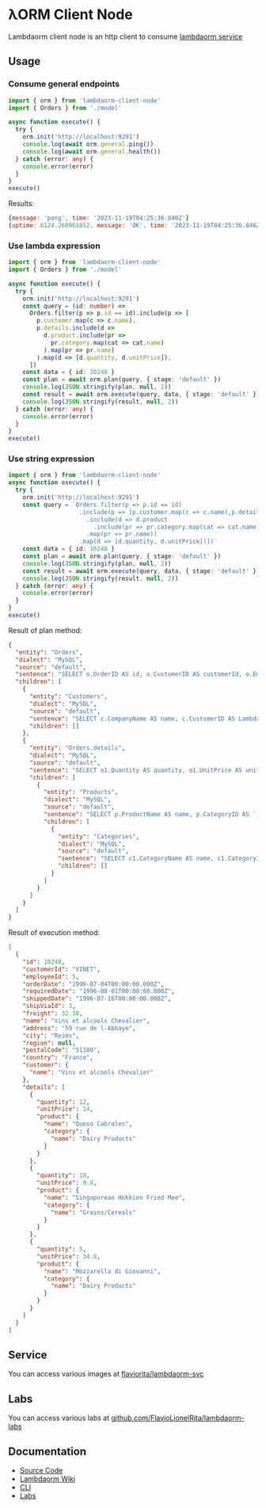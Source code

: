 # λORM Client Node

Lambdaorm client node is an http client to consume [lambdaorm service](https://github.com/FlavioLionelRita/lambdaorm-svc)

## Usage

### Consume general endpoints

```typescript
import { orm } from 'lambdaorm-client-node'
import { Orders } from './model'

async function execute() {
  try {
    orm.init('http://localhost:9291')
    console.log(await orm.general.ping())
    console.log(await orm.general.health())
  } catch (error: any) {
    console.error(error)
  }
}
execute()
```

Results:

```javascript
{message: 'pong', time: '2023-11-19T04:25:36.840Z'}
{uptime: 6124.260961852, message: 'OK', time: '2023-11-19T04:25:36.846Z'}
```

### Use lambda expression

```typescript
import { orm } from 'lambdaorm-client-node'
import { Orders } from './model'

async function execute() {
  try {
    orm.init('http://localhost:9291')
    const query = (id: number) =>
      Orders.filter(p => p.id == id).include(p => [
        p.customer.map(c => c.name),
        p.details.include(d =>
          d.product.include(pr =>
            pr.category.map(cat => cat.name)
          ).map(pr => pr.name)
        ).map(d => [d.quantity, d.unitPrice]),
      ])
    const data = { id: 10248 }
    const plan = await orm.plan(query, { stage: 'default' })
    console.log(JSON.stringify(plan, null, 2))
    const result = await orm.execute(query, data, { stage: 'default' })
    console.log(JSON.stringify(result, null, 2))
  } catch (error: any) {
    console.error(error)
  }
}
execute()
```

### Use string expression

```typescript
import { orm } from 'lambdaorm-client-node'
async function execute() {
  try {
    orm.init('http://localhost:9291')
    const query = `Orders.filter(p => p.id == id)
                    .include(p => [p.customer.map(c => c.name),p.details
                      .include(d => d.product
                        .include(pr => pr.category.map(cat => cat.name))
                      .map(pr => pr.name))
                    .map(d => [d.quantity, d.unitPrice])])`
    const data = { id: 10248 }
    const plan = await orm.plan(query, { stage: 'default' })
    console.log(JSON.stringify(plan, null, 2))
    const result = await orm.execute(query, data, { stage: 'default' })
    console.log(JSON.stringify(result, null, 2))
  } catch (error: any) {
    console.error(error)
  }
}
execute()
```

Result of plan method:

```json
{
  "entity": "Orders",
  "dialect": "MySQL",
  "source": "default",
  "sentence": "SELECT o.OrderID AS id, o.CustomerID AS customerId, o.EmployeeID AS employeeId, o.OrderDate AS orderDate, o.RequiredDate AS requiredDate, o.ShippedDate AS shippedDate, o.ShipVia AS shipViaId, o.Freight AS freight, o.ShipName AS name, o.ShipAddress AS address, o.ShipCity AS city, o.ShipRegion AS region, o.ShipPostalCode AS postalCode, o.ShipCountry AS country, o.CustomerID AS `__customerId`, o.OrderID AS `__id` FROM Orders o  WHERE o.OrderID = ? ",
  "children": [
    {
      "entity": "Customers",
      "dialect": "MySQL",
      "source": "default",
      "sentence": "SELECT c.CompanyName AS name, c.CustomerID AS LambdaOrmParentId FROM Customers c  WHERE  c.CustomerID IN (?) ",
      "children": []
    },
    {
      "entity": "Orders.details",
      "dialect": "MySQL",
      "source": "default",
      "sentence": "SELECT o1.Quantity AS quantity, o1.UnitPrice AS unitPrice, o1.ProductID AS `__productId`, o1.OrderID AS LambdaOrmParentId FROM `Order Details` o1  WHERE  o1.OrderID IN (?) ",
      "children": [
        {
          "entity": "Products",
          "dialect": "MySQL",
          "source": "default",
          "sentence": "SELECT p.ProductName AS name, p.CategoryID AS `__categoryId`, p.ProductID AS LambdaOrmParentId FROM Products p  WHERE  p.ProductID IN (?) ",
          "children": [
            {
              "entity": "Categories",
              "dialect": "MySQL",
              "source": "default",
              "sentence": "SELECT c1.CategoryName AS name, c1.CategoryID AS LambdaOrmParentId FROM Categories c1  WHERE  c1.CategoryID IN (?) ",
              "children": []
            }
          ]
        }
      ]
    }
  ]
}
```

Result of execution method:

```json
[
  {
    "id": 10248,
    "customerId": "VINET",
    "employeeId": 5,
    "orderDate": "1996-07-04T00:00:00.000Z",
    "requiredDate": "1996-08-01T00:00:00.000Z",
    "shippedDate": "1996-07-16T00:00:00.000Z",
    "shipViaId": 3,
    "freight": 32.38,
    "name": "Vins et alcools Chevalier",
    "address": "59 rue de l-Abbaye",
    "city": "Reims",
    "region": null,
    "postalCode": "51100",
    "country": "France",
    "customer": {
      "name": "Vins et alcools Chevalier"
    },
    "details": [
      {
        "quantity": 12,
        "unitPrice": 14,
        "product": {
          "name": "Queso Cabrales",
          "category": {
            "name": "Dairy Products"
          }
        }
      },
      {
        "quantity": 10,
        "unitPrice": 9.8,
        "product": {
          "name": "Singaporean Hokkien Fried Mee",
          "category": {
            "name": "Grains/Cereals"
          }
        }
      },
      {
        "quantity": 5,
        "unitPrice": 34.8,
        "product": {
          "name": "Mozzarella di Giovanni",
          "category": {
            "name": "Dairy Products"
          }
        }
      }
    ]
  }
]
```

## Service

You can access various images at [flaviorita/lambdaorm-svc](https://hub.docker.com/repository/docker/flaviorita/lambdaorm-svc/general)

## Labs

You can access various labs at [github.com/FlavioLionelRita/lambdaorm-labs](https://github.com/FlavioLionelRita/lambdaorm-labs)

## Documentation

- [Source Code](https://github.com/FlavioLionelRita/lambdaorm-client-node/blob/main/doc/source/README.md)
- [Lambdaorm Wiki](https://github.com/FlavioLionelRita/lambdaorm/wiki/)
- [CLI](https://www.npmjs.com/package/lambdaorm-cli)
- [Labs](https://github.com/FlavioLionelRita/lambdaorm-labs)
